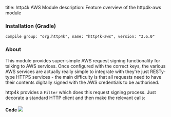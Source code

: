 title: http4k AWS Module
description: Feature overview of the http4k-aws module

### Installation (Gradle)
```compile group: "org.http4k", name: "http4k-aws", version: "3.6.0"```

### About

This module provides super-simple AWS request signing functionality for talking to AWS services. Once configured with the correct keys, the various AWS services are actually really simple to integrate with they're just RESTy-type HTTPS services - the main difficulty is that all requests need to have their contents digitally signed with the AWS credentials to be authorised.

http4k provides a `Filter` which does this request signing process. Just decorate a standard HTTP client and then make the relevant calls:
 
#### Code [<img class="octocat" src="/img/octocat-32.png"/>](https://github.com/http4k/http4k/blob/master/src/docs/guide/modules/aws/example_aws.kt)
<script src="https://gist-it.appspot.com/https://github.com/http4k/http4k/blob/master/src/docs/guide/modules/aws/example_aws.kt"></script>

